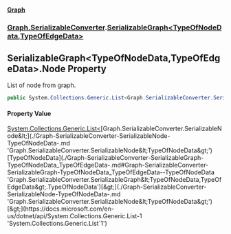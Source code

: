 #### [Graph](./index.md 'index')
### [Graph.SerializableConverter](./Graph-SerializableConverter.md 'Graph.SerializableConverter').[SerializableGraph&lt;TypeOfNodeData,TypeOfEdgeData&gt;](./Graph-SerializableConverter-SerializableGraph-TypeOfNodeData_TypeOfEdgeData-.md 'Graph.SerializableConverter.SerializableGraph&lt;TypeOfNodeData,TypeOfEdgeData&gt;')
## SerializableGraph&lt;TypeOfNodeData,TypeOfEdgeData&gt;.Node Property
List of node from graph.  
```csharp
public System.Collections.Generic.List<Graph.SerializableConverter.SerializableNode<TypeOfNodeData>> Node { get; set; }
```
#### Property Value
[System.Collections.Generic.List&lt;](https://docs.microsoft.com/en-us/dotnet/api/System.Collections.Generic.List-1 'System.Collections.Generic.List`1')[Graph.SerializableConverter.SerializableNode&lt;](./Graph-SerializableConverter-SerializableNode-TypeOfNodeData-.md 'Graph.SerializableConverter.SerializableNode&lt;TypeOfNodeData&gt;')[TypeOfNodeData](./Graph-SerializableConverter-SerializableGraph-TypeOfNodeData_TypeOfEdgeData-.md#Graph-SerializableConverter-SerializableGraph-TypeOfNodeData_TypeOfEdgeData--TypeOfNodeData 'Graph.SerializableConverter.SerializableGraph&lt;TypeOfNodeData,TypeOfEdgeData&gt;.TypeOfNodeData')[&gt;](./Graph-SerializableConverter-SerializableNode-TypeOfNodeData-.md 'Graph.SerializableConverter.SerializableNode&lt;TypeOfNodeData&gt;')[&gt;](https://docs.microsoft.com/en-us/dotnet/api/System.Collections.Generic.List-1 'System.Collections.Generic.List`1')  
